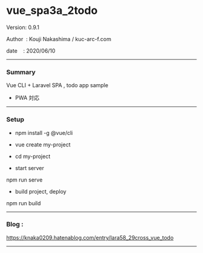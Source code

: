 ﻿# vue_spa3a_2todo

 Version: 0.9.1

 Author  : Kouji Nakashima / kuc-arc-f.com

 date    : 2020/06/10

***
### Summary

Vue CLI + Laravel SPA , todo app sample

* PWA 対応

***
### Setup

* npm install -g @vue/cli

* vue create my-project

* cd my-project

* start server

npm run serve

* build project, deploy

npm run build

***
### Blog :

https://knaka0209.hatenablog.com/entry/lara58_29cross_vue_todo

***

